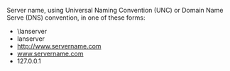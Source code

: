 Server name, using Universal Naming Convention (UNC) or Domain Name Serve (DNS) convention, in one of these forms:

* \\lanserver
* lanserver
* <http://www.servername.com>
* www.servername.com
* 127.0.0.1